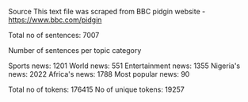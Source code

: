 Source
This text file was scraped from BBC pidgin website - https://www.bbc.com/pidgin

Total no of sentences: 7007

Number of sentences per topic category

Sports news: 1201
World news: 551
Entertainment news: 1355
Nigeria's news: 2022
Africa's news: 1788
Most popular news: 90


Total no of tokens: 176415
No of unique tokens: 19257


